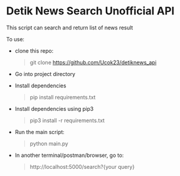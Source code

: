 # Detik News Search Unofficial API
This script can search and return list of news result

To use:
- clone this repo:
    > git clone https://github.com/Ucok23/detiknews_api

- Go into project directory
- Install dependencies
    > pip install requirements.txt

- Install dependencies using pip3
    > pip3 install -r requirements.txt

- Run the main script:
    > python main.py

- In another terminal/postman/browser, go to:
    > http://localhost:5000/search?{your query}

